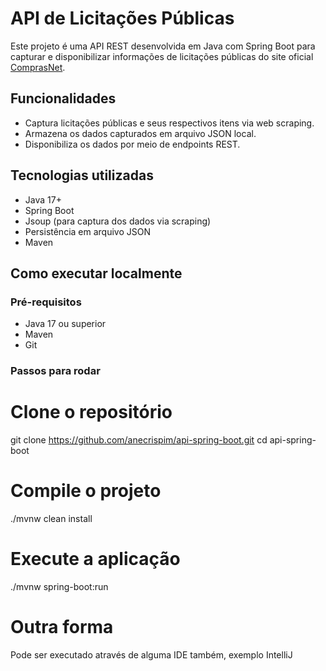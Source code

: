 # API de Licitações Públicas

Este projeto é uma API REST desenvolvida em Java com Spring Boot para capturar e disponibilizar informações de licitações públicas do site oficial [ComprasNet](http://comprasnet.gov.br/ConsultaLicitacoes/ConsLicitacaoDia.asp).

## Funcionalidades

- Captura licitações públicas e seus respectivos itens via web scraping.
- Armazena os dados capturados em arquivo JSON local.
- Disponibiliza os dados por meio de endpoints REST.
  
## Tecnologias utilizadas

- Java 17+
- Spring Boot
- Jsoup (para captura dos dados via scraping)
- Persistência em arquivo JSON
- Maven

## Como executar localmente

### Pré-requisitos

- Java 17 ou superior
- Maven
- Git

### Passos para rodar

# Clone o repositório
git clone https://github.com/anecrispim/api-spring-boot.git
cd api-spring-boot

# Compile o projeto
./mvnw clean install

# Execute a aplicação
./mvnw spring-boot:run

# Outra forma
Pode ser executado através de alguma IDE também, exemplo IntelliJ
